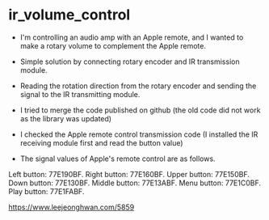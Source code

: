 # ir_volume_control

- I'm controlling an audio amp with an Apple remote, and I wanted to make a rotary volume to complement the Apple remote.
- Simple solution by connecting rotary encoder and IR transmission module.
- Reading the rotation direction from the rotary encoder and sending the signal to the IR transmitting module.
- I tried to merge the code published on github (the old code did not work as the library was updated)
- I checked the Apple remote control transmission code (I installed the IR receiving module first and read the button value)


- The signal values of Apple's remote control are as follows.

Left button: 77E190BF.
Right button: 77E160BF.
Upper button: 77E150BF.
Down button: 77E130BF.
Middle button: 77E13ABF.
Menu button: 77E1C0BF.
Play button: 77E1FABF.



https://www.leejeonghwan.com/5859
